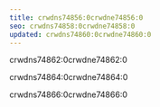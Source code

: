 ```yaml
---
title: crwdns74856:0crwdne74856:0
seo: crwdns74858:0crwdne74858:0
updated: crwdns74860:0crwdne74860:0
---
```


crwdns74862:0crwdne74862:0

crwdns74864:0crwdne74864:0

crwdns74866:0crwdne74866:0
